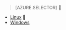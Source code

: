 > [AZURE.SELECTOR]

- [Linux](/documentation/articles/hdinsight-hadoop-customize-cluster-v1/)

- [Windows](/documentation/articles/hdinsight-hadoop-customize-cluster-v1/)
